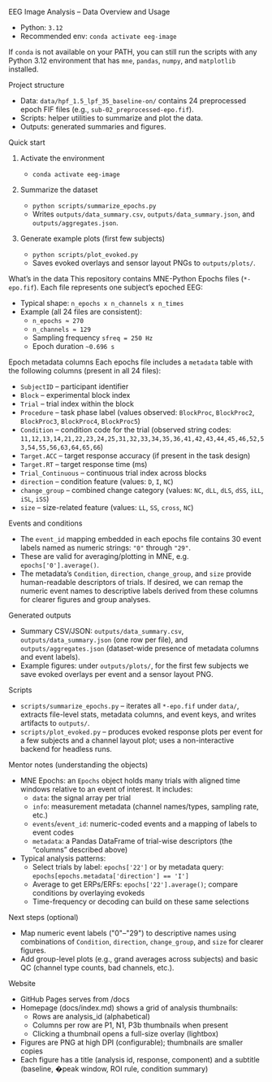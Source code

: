 EEG Image Analysis – Data Overview and Usage

- Python: `3.12`
- Recommended env: `conda activate eeg-image`

If `conda` is not available on your PATH, you can still run the scripts with any Python 3.12 environment that has `mne`, `pandas`, `numpy`, and `matplotlib` installed.

Project structure
- Data: `data/hpf_1.5_lpf_35_baseline-on/` contains 24 preprocessed epoch FIF files (e.g., `sub-02_preprocessed-epo.fif`).
- Scripts: helper utilities to summarize and plot the data.
- Outputs: generated summaries and figures.

Quick start
1) Activate the environment
   - `conda activate eeg-image`

2) Summarize the dataset
   - `python scripts/summarize_epochs.py`
   - Writes `outputs/data_summary.csv`, `outputs/data_summary.json`, and `outputs/aggregates.json`.

3) Generate example plots (first few subjects)
   - `python scripts/plot_evoked.py`
   - Saves evoked overlays and sensor layout PNGs to `outputs/plots/`.

What’s in the data
This repository contains MNE-Python Epochs files (`*-epo.fif`). Each file represents one subject’s epoched EEG:
- Typical shape: `n_epochs x n_channels x n_times`
- Example (all 24 files are consistent):
  - `n_epochs ≈ 270`
  - `n_channels ≈ 129`
  - Sampling frequency `sfreq = 250 Hz`
  - Epoch duration `~0.696 s`

Epoch metadata columns
Each epochs file includes a `metadata` table with the following columns (present in all 24 files):
- `SubjectID` – participant identifier
- `Block` – experimental block index
- `Trial` – trial index within the block
- `Procedure` – task phase label (values observed: `BlockProc`, `BlockProc2`, `BlockProc3`, `BlockProc4`, `BlockProc5`)
- `Condition` – condition code for the trial (observed string codes: `11,12,13,14,21,22,23,24,25,31,32,33,34,35,36,41,42,43,44,45,46,52,53,54,55,56,63,64,65,66`)
- `Target.ACC` – target response accuracy (if present in the task design)
- `Target.RT` – target response time (ms)
- `Trial_Continuous` – continuous trial index across blocks
- `direction` – condition feature (values: `D`, `I`, `NC`)
- `change_group` – combined change category (values: `NC`, `dLL`, `dLS`, `dSS`, `iLL`, `iSL`, `iSS`)
- `size` – size-related feature (values: `LL`, `SS`, `cross`, `NC`)

Events and conditions
- The `event_id` mapping embedded in each epochs file contains 30 event labels named as numeric strings: `"0"` through `"29"`.
- These are valid for averaging/plotting in MNE, e.g. `epochs['0'].average()`.
- The metadata’s `Condition`, `direction`, `change_group`, and `size` provide human-readable descriptors of trials. If desired, we can remap the numeric event names to descriptive labels derived from these columns for clearer figures and group analyses.

Generated outputs
- Summary CSV/JSON: `outputs/data_summary.csv`, `outputs/data_summary.json` (one row per file), and `outputs/aggregates.json` (dataset-wide presence of metadata columns and event labels).
- Example figures: under `outputs/plots/`, for the first few subjects we save evoked overlays per event and a sensor layout PNG.

Scripts
- `scripts/summarize_epochs.py` – iterates all `*-epo.fif` under `data/`, extracts file-level stats, metadata columns, and event keys, and writes artifacts to `outputs/`.
- `scripts/plot_evoked.py` – produces evoked response plots per event for a few subjects and a channel layout plot; uses a non-interactive backend for headless runs.

Mentor notes (understanding the objects)
- MNE Epochs: an `Epochs` object holds many trials with aligned time windows relative to an event of interest. It includes:
  - `data`: the signal array per trial
  - `info`: measurement metadata (channel names/types, sampling rate, etc.)
  - `events`/`event_id`: numeric-coded events and a mapping of labels to event codes
  - `metadata`: a Pandas DataFrame of trial-wise descriptors (the “columns” described above)
- Typical analysis patterns:
  - Select trials by label: `epochs['22']` or by metadata query: `epochs[epochs.metadata['direction'] == 'I']`
  - Average to get ERPs/ERFs: `epochs['22'].average()`; compare conditions by overlaying evokeds
  - Time-frequency or decoding can build on these same selections

Next steps (optional)
- Map numeric event labels ("0"–"29") to descriptive names using combinations of `Condition`, `direction`, `change_group`, and `size` for clearer figures.
- Add group-level plots (e.g., grand averages across subjects) and basic QC (channel type counts, bad channels, etc.).

Website
- GitHub Pages serves from /docs
- Homepage (docs/index.md) shows a grid of analysis thumbnails:
  - Rows are analysis_id (alphabetical)
  - Columns per row are P1, N1, P3b thumbnails when present
  - Clicking a thumbnail opens a full-size overlay (lightbox)
- Figures are PNG at high DPI (configurable); thumbnails are smaller copies
- Each figure has a title (analysis id, response, component) and a subtitle (baseline, �peak window, ROI rule, condition summary)

